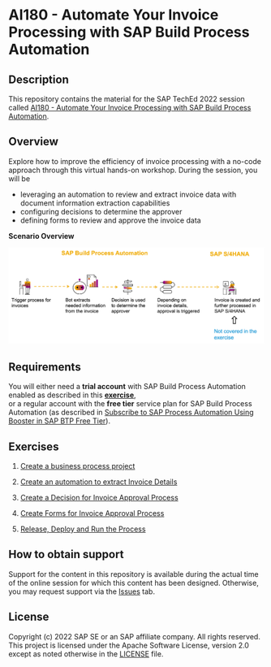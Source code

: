 # AI180 - Automate Your Invoice Processing with SAP Build Process Automation

## Description

This repository contains the material for the SAP TechEd 2022 session called [AI180 - Automate Your Invoice Processing with SAP Build Process Automation](https://go3.events.sap.com/sapteched/hybrid/2022/reg/flow/sap/saptech2022/sapteched2022catalog/page/catalog/session/1661198041428001ExKO).

## Overview

Explore how to improve the efficiency of invoice processing with a no-code approach through this virtual hands-on workshop. During the session, you will be
- leveraging an automation to review and extract invoice data with document information extraction capabilities
- configuring decisions to determine the approver
- defining forms to review and approve the invoice data

**Scenario Overview**

![Scenario Overview!](/exercises/AI180_Scenario.png "Automate paper-based invoice processing")

## Requirements

You will either need a **trial account** with SAP Build Process Automation enabled as described in this **[exercise](https://github.com/SAP-samples/teched2022-AI180/blob/main/exercises/1_Subscribe%20to%20SAP%20Process%20Automation/README.md)**,  
or a regular account with the **free tier** service plan for SAP Build Process Automation (as described in [Subscribe to SAP Process Automation Using Booster in SAP BTP Free Tier](https://developers.sap.com/tutorials/spa-subscribe-booster.html)).

## Exercises

1. [Create a business process project](https://github.com/SAP-samples/teched2022-AI180/tree/main/exercises/2_CreateBusinessProcess)

2. [Create an automation to extract Invoice Details](https://developers.sap.com/tutorials/spa-dox-create-automation.html)

3. [Create a Decision for Invoice Approval Process](https://developers.sap.com/tutorials/spa-dox-create-decision.html)

4. [Create Forms for Invoice Approval Process](https://developers.sap.com/tutorials/spa-dox-forms.html)

5. [Release, Deploy and Run the Process](https://developers.sap.com/tutorials/spa-dox-run-process.html)

## How to obtain support

Support for the content in this repository is available during the actual time of the online session for which this content has been designed. Otherwise, you may request support via the [Issues](../../issues) tab.

## License
Copyright (c) 2022 SAP SE or an SAP affiliate company. All rights reserved. This project is licensed under the Apache Software License, version 2.0 except as noted otherwise in the [LICENSE](LICENSES/Apache-2.0.txt) file.
